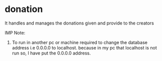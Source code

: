 # donation
It handles and manages the donations given and provide to the creators

IMP Note: 
1. To run in another pc or machine required to change the database address i.e 0.0.0.0 to localhost.
because in my pc that localhost is not run so, I have put the 0.0.0.0 address.
